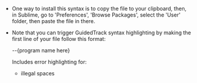 * One way to install this syntax is to copy the file to your clipboard, then, in Sublime, go to 'Preferences', 'Browse Packages', select the 'User' folder, then paste the file in there.

* Note that you can trigger GuidedTrack syntax highlighting by making the first line of your file follow this format:

  --{program name here}

  Includes error highlighting for:
    * illegal spaces
